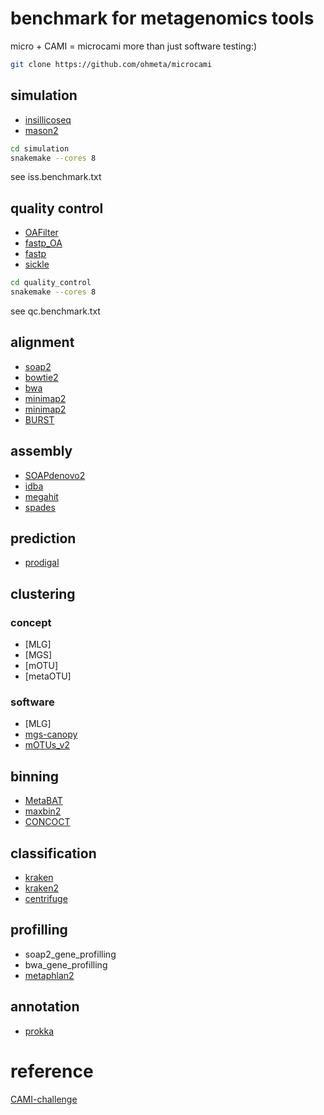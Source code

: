 # benchmark for metagenomics tools
micro + CAMI = microcami
more than just software testing:)

```bash
git clone https://github.com/ohmeta/microcami
```


## simulation
   - [insillicoseq](https://github.com/HadrienG/InSilicoSeq)
   - [mason2](https://github.com/seqan/seqan/tree/master/apps/mason2)
```bash
cd simulation
snakemake --cores 8
```
see iss.benchmark.txt

## quality control
   - [OAFilter](https://github.com/Scelta/OAFilter)
   - [fastp_OA](https://github.com/ohmeta/fastp/tree/OA)
   - [fastp](https://github.com/OpenGene/fastp)
   - [sickle](https://github.com/najoshi/sickle)
```bash
cd quality_control
snakemake --cores 8
```
see qc.benchmark.txt

## alignment
   - [soap2](http://soap.genomics.org.cn)
   - [bowtie2](https://github.com/BenLangmead/bowtie2)
   - [bwa](https://github.com/lh3/bwa)
   - [minimap2](https://github.com/lh3/minimap2)
   - [minimap2](https://github.com/lh3/minimap2)
   - [BURST](https://github.com/knights-lab/BURST)

## assembly
   - [SOAPdenovo2](https://github.com/aquaskyline/SOAPdenovo2)
   - [idba](https://github.com/loneknightpy/idba)
   - [megahit](https://github.com/voutcn/megahit)
   - [spades](https://github.com/voutcn/megahit)

## prediction
   - [prodigal](https://github.com/hyattpd/Prodigal)

## clustering
### concept
   - [MLG]
   - [MGS]
   - [mOTU]
   - [metaOTU]
### software
   - [MLG]
   - [mgs-canopy](https://bitbucket.org/HeyHo/mgs-canopy-algorithm/wiki/Home)
   - [mOTUs_v2](https://github.com/motu-tool/mOTUs_v2)
   
## binning
   - [MetaBAT](https://bitbucket.org/berkeleylab/metabat)
   - [maxbin2](https://downloads.jbei.org/data/microbial_communities/MaxBin/MaxBin.html)
   - [CONCOCT](https://github.com/BinPro/CONCOCT)
   
## classification
   - [kraken](https://github.com/DerrickWood/kraken)
   - [kraken2](https://github.com/DerrickWood/kraken2)
   - [centrifuge](https://github.com/infphilo/centrifuge)

## profilling
   - soap2_gene_profilling
   - bwa_gene_profilling
   - [metaphlan2](https://bitbucket.org/biobakery/metaphlan2)
   
## annotation
   - [prokka](https://github.com/tseemann/prokka)
 
# reference
[CAMI-challenge](https://github.com/CAMI-challenge)
